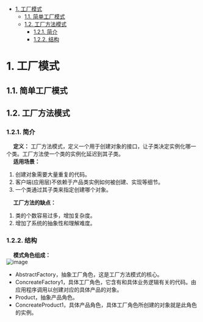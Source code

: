 
<!-- TOC -->

- [1. 工厂模式](#1-工厂模式)
    - [1.1. 简单工厂模式](#11-简单工厂模式)
    - [1.2. 工厂方法模式](#12-工厂方法模式)
        - [1.2.1. 简介](#121-简介)
        - [1.2.2. 结构](#122-结构)

<!-- /TOC -->

# 1. 工厂模式
## 1.1. 简单工厂模式


## 1.2. 工厂方法模式  
<!-- 
理解多态与工厂模式
https://blog.csdn.net/yongwan5637/article/details/80459881
-->
### 1.2.1. 简介
&emsp; **定义：** 工厂方法模式，定义一个用于创建对象的接口，让子类决定实例化哪一个类。工厂方法使一个类的实例化延迟到其子类。  
&emsp; **适用场景：**  
1. 创建对象需要大量重复的代码。
2. 客户端(应用层)不依赖于产品类实例如何被创建、实现等细节。
3. 一个类通过其子类来指定创建哪个对象。

&emsp; **工厂方法的缺点：**  
1. 类的个数容易过多，增加复杂度。
2. 增加了系统的抽象性和理解难度。

### 1.2.2. 结构  
&emsp; **模式角色组成：**  
![image](https://gitee.com/wt1814/pic-host/raw/master/images/java/design/design-4.png)  

* AbstractFactory，抽象工厂角色，这是工厂方法模式的核心。  
* ConcreateFactory1，具体工厂角色，它含有和具体业务逻辑有关的代码。由应用程序调用以创建对应的具体产品的对象。   
* Product，抽象产品角色。  
* ConcreateProduct1，具体产品角色，具体工厂角色所创建的对象就是此角色的实例。  

